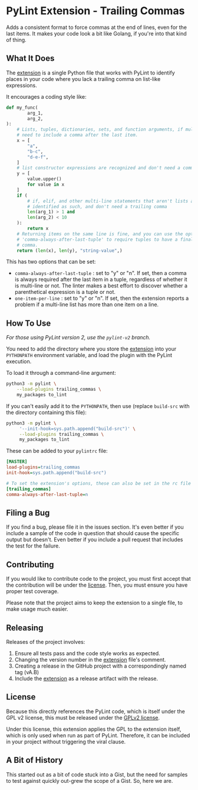 # PyLint Extension - Trailing Commas

Adds a consistent format to force commas at the end of lines, even for the last items.  It makes your code look a bit like Golang, if you're into that kind of thing.


## What It Does

The [extension](trailing_commas.py) is a single Python file that works with PyLint to identify places in your code where you lack a trailing comma on list-like expressions.

It encourages a coding style like:

```python
def my_func(
        arg_1,
        arg_2,
):
    # Lists, tuples, dictionaries, sets, and function arguments, if multi-line,
    # need to include a comma after the last item.
    x = [
        "a",
        "b-c",
        "d-e-f",
    ]
    # list constructor expressions are recognized and don't need a comma.
    y = [
        value.upper()
        for value in x
    ]
    if (
        # if, elif, and other multi-line statements that aren't lists are
        # identified as such, and don't need a trailing comma
        len(arg_1) > 1 and
        len(arg_2) < 10
    ):
        return x
    # Returning items on the same line is fine, and you can use the option
    # 'comma-always-after-last-tuple' to require tuples to have a final
    # comma.
    return (len(x), len(y), "string-value",)
```

This has two options that can be set:

* `comma-always-after-last-tuple` : set to "y" or "n".  If set, then a comma is always required after the last item in a tuple, regardless of whether it is multi-line or not.  The linter makes a best effort to discover whether a parenthetical expression is a tuple or not.
* `one-item-per-line` : set to "y" or "n".  If set, then the extension reports a problem if a multi-line list has more than one item on a line.


## How To Use

*For those using PyLint version 2, use the `pylint-v2` branch.*

You need to add the directory where you store the [extension](trailing_commas.py) into your `PYTHONPATH` environment variable, and load the plugin with the PyLint execution.

To load it through a command-line argument:

```bash
python3 -m pylint \
    --load-plugins trailing_commas \
    my_packages to_lint
```

If you can't easily add it to the `PYTHONPATH`, then use (replace `build-src` with the directory containing this file):

```bash
python3 -m pylint \
     '--init-hook=sys.path.append("build-src")' \
     --load-plugins trailing_commas \
     my_packages to_lint
```

These can be added to your `pylintrc` file:

```ini
[MASTER]
load-plugins=trailing_commas
init-hook=sys.path.append("build-src")

# To set the extension's options, these can also be set in the rc file
[trailing_commas]
comma-always-after-last-tuple=n
```


## Filing a Bug

If you find a bug, please file it in the issues section.  It's even better if you include a sample of the code in question that should cause the specific output but doesn't.  Even better if you include a pull request that includes the test for the failure.


## Contributing

If you would like to contribute code to the project, you must first accept that the contribution will be under the [license](#license).  Then, you must ensure you have proper test coverage.

Please note that the project aims to keep the extension to a single file, to make usage much easier.


## Releasing

Releases of the project involves:

1. Ensure all tests pass and the code style works as expected.
2. Changing the version number in the [extension](trailing_commas.py) file's comment.
3. Creating a release in the GitHub project with a correspondingly named tag (vA.B)
4. Include the [extension](trailing_commas.py) as a release artifact with the release.


## License

Because this directly references the PyLint code, which is itself under the GPL v2 license, this must be released under the [GPLv2 license](LICENSE).

Under this license, this extension applies the GPL to the extension itself, which is only used when run as part of PyLint.  Therefore, it can be included in your project without triggering the viral clause.


## A Bit of History

This started out as a bit of code stuck into a Gist, but the need for samples to test against quickly out-grew the scope of a Gist.  So, here we are.
